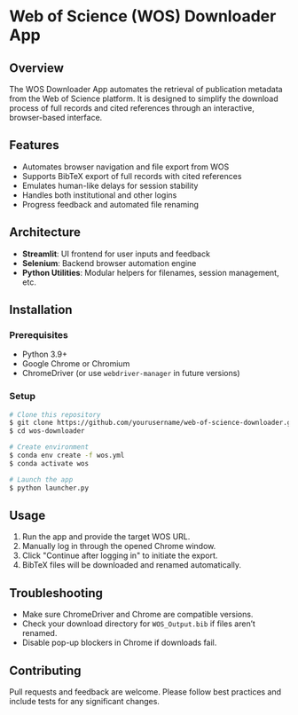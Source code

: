 # Web of Science (WOS) Downloader App

## Overview

The WOS Downloader App automates the retrieval of publication metadata from the Web of Science platform. It is designed to simplify the download process of full records and cited references through an interactive, browser-based interface.

## Features

- Automates browser navigation and file export from WOS
- Supports BibTeX export of full records with cited references
- Emulates human-like delays for session stability
- Handles both institutional and other logins
- Progress feedback and automated file renaming

## Architecture

- **Streamlit**: UI frontend for user inputs and feedback
- **Selenium**: Backend browser automation engine
- **Python Utilities**: Modular helpers for filenames, session management, etc.

## Installation

### Prerequisites

- Python 3.9+
- Google Chrome or Chromium
- ChromeDriver (or use `webdriver-manager` in future versions)

### Setup

```bash
# Clone this repository
$ git clone https://github.com/yourusername/web-of-science-downloader.git
$ cd wos-downloader

# Create environment
$ conda env create -f wos.yml
$ conda activate wos

# Launch the app
$ python launcher.py
```

## Usage

1. Run the app and provide the target WOS URL.
2. Manually log in through the opened Chrome window.
3. Click "Continue after logging in" to initiate the export.
4. BibTeX files will be downloaded and renamed automatically.

## Troubleshooting

- Make sure ChromeDriver and Chrome are compatible versions.
- Check your download directory for `WOS_Output.bib` if files aren’t renamed.
- Disable pop-up blockers in Chrome if downloads fail.

## Contributing

Pull requests and feedback are welcome. Please follow best practices and include tests for any significant changes.
